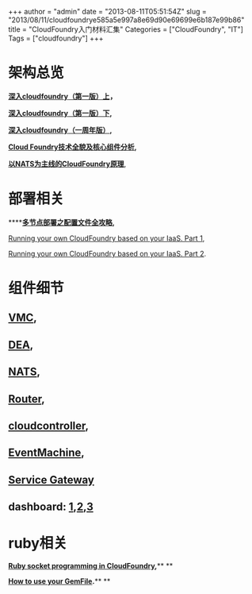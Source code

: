 +++
author = "admin"
date = "2013-08-11T05:51:54Z"
slug = "2013/08/11/cloudfoundrye585a5e997a8e69d90e69699e6b187e99b86"
title = "CloudFoundry入门材料汇集"
Categories = ["CloudFoundry", "IT"]
Tags = ["cloudfoundry"]
+++

# 架构总览




[**深入cloudfoundry**](http://qing.blog.sina.com.cn/tj/88ca09aa330004r8.html)**[（第一版）上](http://qing.blog.sina.com.cn/tj/88ca09aa330004r8.html)，**




[**深入cloudfoundry**](http://qing.blog.sina.com.cn/tj/88ca09aa33000975.html)**[（第一版）下](http://qing.blog.sina.com.cn/tj/88ca09aa33000975.html),**




[**深入cloudfoundry**](http://qing.blog.sina.com.cn/tj/88ca09aa33003k2j.html)**[（一周年版）](http://qing.blog.sina.com.cn/tj/88ca09aa33003k2j.html),**




[**Cloud Foundry**](http://cnblog.cloudfoundry.com/2013/03/26/523/)**[技术全貌及核心组件分析](http://cnblog.cloudfoundry.com/2013/03/26/523/),**




[**以****NATS****为主线的****CloudFoundry****原理**](http://blog.csdn.net/resouer/article/details/8065795),


<!-- more -->


# 




# 部署相关




******[多节点部署之配置文件全攻略](http://lory-yang.com/2012/12/16/cloudfoundry-multi-cluster/),**




[Running your own CloudFoundry based on your IaaS. Part 1](http://blog.csdn.net/resouer/article/details/7939952),




[Running your own CloudFoundry based on your IaaS. Part 2](http://blog.csdn.net/resouer/article/details/8010756).





# 组件细节




## [VMC](http://lory-yang.com/2012/11/20/vmc-source/),




## [DEA](http://lory-yang.com/2012/09/09/cloud-foundry-dea/),




## [NATS](http://blog.csdn.net/resouer/article/details/8094980),




## [Router](http://lory-yang.com/2012/08/06/cloud_foundry_router/),




## [cloudcontroller](http://blog.csdn.net/cherry_sun/article/details/7750394),




## [EventMachine](http://blog.csdn.net/resouer/article/details/7975550),




## [Service Gateway](http://blog.csdn.net/shlazww/article/details/8112874)




## dashboard: [1](http://blog.csdn.net/resouer/article/details/8709609),[2](http://blog.csdn.net/resouer/article/details/7866753),[3](http://lory-yang.com/2012/08/15/cloudfoundry_varz/)




# ruby相关




**[Ruby socket programming in CloudFoundry](http://blog.csdn.net/resouer/article/details/7967217),****
**




**[How to use your GemFile](http://blog.csdn.net/resouer/article/details/7970178).****
**

